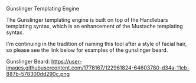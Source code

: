 Gunslinger Templating Engine

The Gunslinger templating engine is built on top of the Handlebars templating syntax, which is an enhancement of the Mustache templating syntax. 

I'm continuing in the tradition of naming this tool after a style of facial hair, so please see the link below for examples of the gunslinger beard.

Gunslinger Beard:
https://user-images.githubusercontent.com/1778167/122961824-64603780-d34a-11eb-887b-578300dd290c.png
